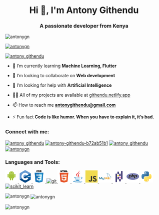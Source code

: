 <h1 align="center">Hi 👋, I'm Antony Githendu</h1>
<h3 align="center">A passionate developer from Kenya</h3>
<p align="left"> <img src="https://komarev.com/ghpvc/?username=antonygn&label=Profile%20views&color=0e75b6&style=flat" alt="antonygn" /> </p>

<p align="left"> <a href="https://github.com/ryo-ma/github-profile-trophy"><img src="https://github-profile-trophy.vercel.app/?username=antonygn" alt="antonygn" /></a> </p>

<p align="left"> <a href="https://twitter.com/antony_githendu" target="blank"><img src="https://img.shields.io/twitter/follow/antony_githendu?logo=twitter&style=for-the-badge" alt="antony_githendu" /></a> </p>

- 🌱 I’m currently learning **Machine Learning, Flutter**

- 👯 I’m looking to collaborate on **Web development**

- 🤝 I’m looking for help with **Artificial Intelligence**

- 👨‍💻 All of my projects are available at [githendu.netlify.app](githendu.netlify.app)

- 📫 How to reach me **antonygithendu@gmail.com**

- ⚡ Fun fact **Code is like humor. When you have to explain it, it’s bad.**

<h3 align="left">Connect with me:</h3>
<p align="left">
<a href="https://twitter.com/antony_githendu" target="blank"><img align="center" src="https://raw.githubusercontent.com/rahuldkjain/github-profile-readme-generator/master/src/images/icons/Social/twitter.svg" alt="antony_githendu" height="30" width="40" /></a>
<a href="https://linkedin.com/in/antony-githendu-b72ab51b1" target="blank"><img align="center" src="https://raw.githubusercontent.com/rahuldkjain/github-profile-readme-generator/master/src/images/icons/Social/linked-in-alt.svg" alt="antony-githendu-b72ab51b1" height="30" width="40" /></a>
<a href="https://instagram.com/antony_githendu" target="blank"><img align="center" src="https://raw.githubusercontent.com/rahuldkjain/github-profile-readme-generator/master/src/images/icons/Social/instagram.svg" alt="antony_githendu" height="30" width="40" /></a>
<a href="https://dribbble.com/antonygn" target="blank"><img align="center" src="https://raw.githubusercontent.com/rahuldkjain/github-profile-readme-generator/master/src/images/icons/Social/dribbble.svg" alt="antonygn" height="30" width="40" /></a>
</p>

<h3 align="left">Languages and Tools:</h3>
<p align="left"> <a href="https://developer.android.com" target="_blank" rel="noreferrer"> <img src="https://raw.githubusercontent.com/devicons/devicon/master/icons/android/android-original-wordmark.svg" alt="android" width="40" height="40"/> </a> <a href="https://www.w3schools.com/cpp/" target="_blank" rel="noreferrer"> <img src="https://raw.githubusercontent.com/devicons/devicon/master/icons/cplusplus/cplusplus-original.svg" alt="cplusplus" width="40" height="40"/> </a> <a href="https://www.w3schools.com/css/" target="_blank" rel="noreferrer"> <img src="https://raw.githubusercontent.com/devicons/devicon/master/icons/css3/css3-original-wordmark.svg" alt="css3" width="40" height="40"/> </a> <a href="https://git-scm.com/" target="_blank" rel="noreferrer"> <img src="https://www.vectorlogo.zone/logos/git-scm/git-scm-icon.svg" alt="git" width="40" height="40"/> </a> <a href="https://www.w3.org/html/" target="_blank" rel="noreferrer"> <img src="https://raw.githubusercontent.com/devicons/devicon/master/icons/html5/html5-original-wordmark.svg" alt="html5" width="40" height="40"/> </a> <a href="https://www.java.com" target="_blank" rel="noreferrer"> <img src="https://raw.githubusercontent.com/devicons/devicon/master/icons/java/java-original.svg" alt="java" width="40" height="40"/> </a> <a href="https://developer.mozilla.org/en-US/docs/Web/JavaScript" target="_blank" rel="noreferrer"> <img src="https://raw.githubusercontent.com/devicons/devicon/master/icons/javascript/javascript-original.svg" alt="javascript" width="40" height="40"/> </a> <a href="https://www.mysql.com/" target="_blank" rel="noreferrer"> <img src="https://raw.githubusercontent.com/devicons/devicon/master/icons/mysql/mysql-original-wordmark.svg" alt="mysql" width="40" height="40"/> </a> <a href="https://pandas.pydata.org/" target="_blank" rel="noreferrer"> <img src="https://raw.githubusercontent.com/devicons/devicon/2ae2a900d2f041da66e950e4d48052658d850630/icons/pandas/pandas-original.svg" alt="pandas" width="40" height="40"/> </a> <a href="https://www.php.net" target="_blank" rel="noreferrer"> <img src="https://raw.githubusercontent.com/devicons/devicon/master/icons/php/php-original.svg" alt="php" width="40" height="40"/> </a> <a href="https://www.python.org" target="_blank" rel="noreferrer"> <img src="https://raw.githubusercontent.com/devicons/devicon/master/icons/python/python-original.svg" alt="python" width="40" height="40"/> </a> <a href="https://scikit-learn.org/" target="_blank" rel="noreferrer"> <img src="https://upload.wikimedia.org/wikipedia/commons/0/05/Scikit_learn_logo_small.svg" alt="scikit_learn" width="40" height="40"/> </a> </p>

<p><img align="left" src="https://github-readme-stats.vercel.app/api/top-langs?username=antonygn&show_icons=true&locale=en&layout=compact" alt="antonygn" /></p>

<p>&nbsp;<img align="center" src="https://github-readme-stats.vercel.app/api?username=antonygn&show_icons=true&locale=en" alt="antonygn" /></p>

<p><img align="center" src="https://github-readme-streak-stats.herokuapp.com/?user=antonygn&" alt="antonygn" /></p>
